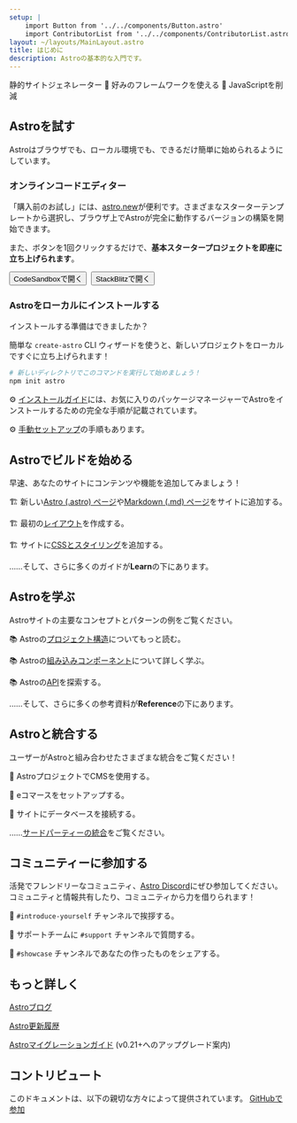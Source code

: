 ```yaml
---
setup: |
    import Button from '../../components/Button.astro'
    import ContributorList from '../../components/ContributorList.astro'
layout: ~/layouts/MainLayout.astro
title: はじめに
description: Astroの基本的な入門です。
---
```

静的サイトジェネレーター  🚀  好みのフレームワークを使える  🚀  JavaScriptを削減

## Astroを試す

Astroはブラウザでも、ローカル環境でも、できるだけ簡単に始められるようにしています。

### オンラインコードエディター

「購入前のお試し」には、[astro.new](https://astro.new)が便利です。さまざまなスターターテンプレートから選択し、ブラウザ上でAstroが完全に動作するバージョンの構築を開始できます。

また、ボタンを1回クリックするだけで、**基本スタータープロジェクトを即座に立ち上げられます**。

<div style="display: flex; flex-wrap: wrap; gap: 0.5rem;">
    <Button href="https://astro.new/starter?on=codesandbox">CodeSandboxで開く</Button>
    <Button href="https://astro.new/starter?on=stackblitz">StackBlitzで開く</Button>
</div>

### Astroをローカルにインストールする

インストールする準備はできましたか？

簡単な `create-astro` CLI ウィザードを使うと、新しいプロジェクトをローカルですぐに立ち上げられます！

```bash
# 新しいディレクトリでこのコマンドを実行して始めましょう！
npm init astro
```

⚙️ [インストールガイド](/en/install/auto)には、お気に入りのパッケージマネージャーでAstroをインストールするための完全な手順が記載されています。

⚙️ [手動セットアップ](/en/install/manual/)の手順もあります。


## Astroでビルドを始める

早速、あなたのサイトにコンテンツや機能を追加してみましょう！

🏗️ 新しい[Astro (.astro) ページ](/en/core-concepts/astro-pages)や[Markdown (.md) ページ](/en/guides/markdown-content)をサイトに追加する。

🏗️ 最初の[レイアウト](/en/core-concepts/layouts)を作成する。

🏗️ サイトに[CSSとスタイリング](/en/guides/styling)を追加する。

……そして、さらに多くのガイドが**Learn**の下にあります。



## Astroを学ぶ

Astroサイトの主要なコンセプトとパターンの例をご覧ください。

📚 Astroの[プロジェクト構造](/ja/core-concepts/project-structure)についてもっと読む。

📚 Astroの[組み込みコンポーネント](/en/reference/api-reference/#built-in-components)について詳しく学ぶ。

📚 Astroの[API](/en/reference/api-reference)を探索する。

……そして、さらに多くの参考資料が**Reference**の下にあります。

## Astroと統合する

ユーザーがAstroと組み合わせたさまざまな統合をご覧ください！

🧰 AstroプロジェクトでCMSを使用する。

🧰 eコマースをセットアップする。

🧰 サイトにデータベースを接続する。

……[サードパーティーの統合](/en/integrations/integrations)をご覧ください。



## コミュニティーに参加する

活発でフレンドリーなコミュニティ、[Astro Discord](https://astro.build/chat)にぜひ参加してください。コミュニティと情報共有したり、コミュニティから力を借りられます！

💬 `#introduce-yourself` チャンネルで挨拶する。

💬 サポートチームに `#support` チャンネルで質問する。

💬 `#showcase` チャンネルであなたの作ったものをシェアする。


## もっと詳しく

[Astroブログ](https://astro.build/blog/)

[Astro更新履歴](https://github.com/withastro/astro/blob/main/packages/astro/CHANGELOG.md)

[Astroマイグレーションガイド](/en/migrate) (v0.21+へのアップグレード案内)


## コントリビュート

このドキュメントは、以下の親切な方々によって提供されています。 [GitHubで参加](https://github.com/withastro/docs)

<ContributorList githubRepo="withastro/docs" />
